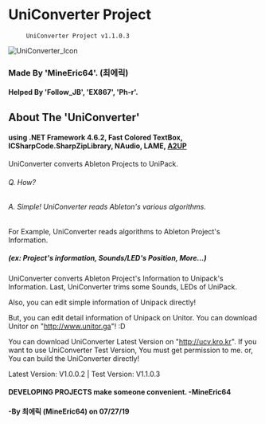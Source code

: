 # UniConverter Project

         UniConverter Project v1.1.0.3
![UniConverter_Icon](https://github.com/MineEric64/UniConverter-Project/blob/master/Resources/uniconverter_icon.png)
### Made By 'MineEric64'. (최에릭)
#### Helped By 'Follow_JB', 'EX867', 'Ph-r'.

## About The 'UniConverter'

#### using .NET Framework 4.6.2, Fast Colored TextBox, ICSharpCode.SharpZipLibrary, NAudio, LAME, [A2UP](https://github.com/MineEric64/A2UP)

UniConverter converts Ableton Projects to UniPack.
###### Q. How? 
###### A. Simple! UniConverter reads Ableton's various algorithms.

For Example, UniConverter reads algorithms to Ableton Project's Information.
##### (ex: Project's information, Sounds/LED's Position, More...)

UniConverter converts Ableton Project's Information to Unipack's Information.
Last, UniConverter trims some Sounds, LEDs of UniPack.

Also, you can edit simple information of Unipack directly!

But, you can edit detail information of Unipack on Unitor.
You can download Unitor on "http://www.unitor.ga"! :D

You can download UniConverter Latest Version on "http://ucv.kro.kr".
If you want to use UniConverter Test Version, You must get permission to me. or, You can build the UniConverter directly!

Latest Version: V1.0.0.2   |   Test Version: V1.1.0.3

#### DEVELOPING PROJECTS make someone convenient. -MineEric64

#### -By 최에릭 (MineEric64) on 07/27/19

